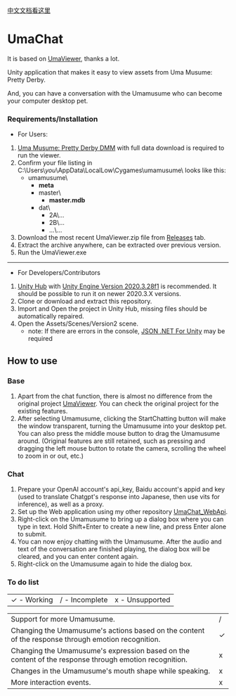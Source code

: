 [中文文档看这里](https://github.com/kagari-bi/UmaChat/blob/master/README-ZH.md)

# UmaChat
It is based on [UmaViewer](https://github.com/katboi01/UmaViewer), thanks a lot.

Unity application that makes it easy to view assets from Uma Musume: Pretty Derby.

And, you can have a conversation with the Umamusume who can become your computer desktop pet.

### Requirements/Installation
- For Users:
1. [Uma Musume: Pretty Derby DMM](https://dmg.umamusume.jp/) with full data download is required to run the viewer.
1. Confirm your file listing in C:\\Users\\*you*\AppData\LocalLow\Cygames\umamusume\ looks like this:
   * umamusume\
     * **meta**
     * master\
       * **master.mdb**
     * dat\
       - 2A\\...
       - 2B\\...
       - ...\\...
1. Download the most recent UmaViewer.zip file from [Releases](https://github.com/katboi01/UmaViewer/releases/) tab.
1. Extract the archive anywhere, can be extracted over previous version.
1. Run the UmaViewer.exe

------------

- For Developers/Contributors
1. [Unity Hub](https://unity3d.com/get-unity/download) with [Unity Engine Version 2020.3.28f1](unityhub://2020.3.28f1/f5400f52e03f) is recommended. It should be possible to run it on newer 2020.3.X versions.
1. Clone or download and extract this repository.
1. Import and Open the project in Unity Hub, missing files should be automatically repaired.
1. Open the Assets/Scenes/Version2 scene.
   - note: If there are errors in the console, [JSON .NET For Unity](https://assetstore.unity.com/packages/tools/input-management/json-net-for-unity-11347) may be required

## How to use
### Base
1. Apart from the chat function, there is almost no difference from the original project [UmaViewer](https://github.com/katboi01/UmaViewer). You can check the original project for the existing features.
1. After selecting Umamusume, clicking the StartChatting button will make the window transparent, turning the Umamusume into your desktop pet. You can also press the middle mouse button to drag the Umamusume around. (Original features are still retained, such as pressing and dragging the left mouse button to rotate the camera, scrolling the wheel to zoom in or out, etc.)

### Chat
1. Prepare your OpenAI account's api_key, Baidu account's appid and key (used to translate Chatgpt's response into Japanese, then use vits for inference), as well as a proxy.
1. Set up the Web application using my other repository [UmaChat_WebApi](https://github.com/kagari-bi/UmaChat_WebApi).
1. Right-click on the Umamusume to bring up a dialog box where you can type in text. Hold Shift+Enter to create a new line, and press Enter alone to submit.
1. You can now enjoy chatting with the Umamusume. After the audio and text of the conversation are finished playing, the dialog box will be cleared, and you can enter content again.
1. Right-click on the Umamusume again to hide the dialog box.

### To do list
||||
| ------------ | ------------ | ------------ |
| ✓ - Working | / - Incomplete  | x - Unsupported  |

|||
| ------------ | ------------ |
| Support for more Umamusume. | /  |
| Changing the Umamusume's actions based on the content of the response through emotion recognition. | ✓  |
| Changing the Umamusume's expression based on the content of the response through emotion recognition. | x  |
| Changes in the Umamusume's mouth shape while speaking. | x  |
| More interaction events. | x |
